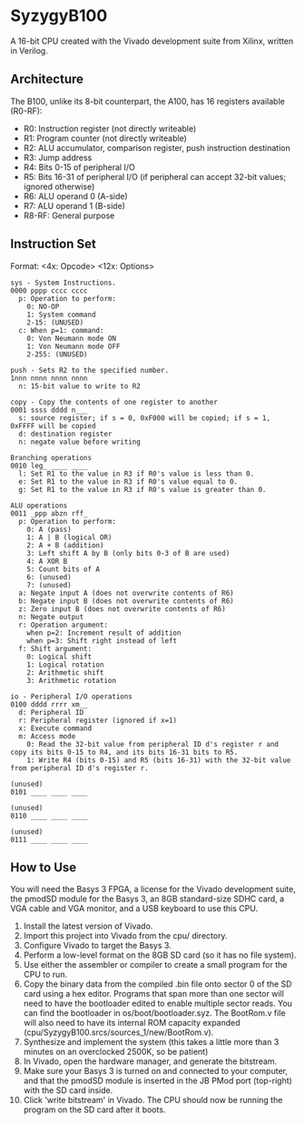 # SyzygyB100
A 16-bit CPU created with the Vivado development suite from Xilinx, written in Verilog.

## Architecture
The B100, unlike its 8\-bit counterpart, the A100, has 16 registers available (R0\-RF):
* R0: Instruction register (not directly writeable)
* R1: Program counter (not directly writeable)
* R2: ALU accumulator, comparison register, push instruction destination
* R3: Jump address
* R4: Bits 0-15 of peripheral I/O
* R5: Bits 16-31 of peripheral I/O (if peripheral can accept 32-bit values; ignored otherwise)
* R6: ALU operand 0 (A-side)
* R7: ALU operand 1 (B-side)
* R8\-RF: General purpose

## Instruction Set
Format: <4x: Opcode\> <12x: Options\>
```
sys - System Instructions.
0000 pppp cccc cccc
  p: Operation to perform:
    0: NO-OP
    1: System command
    2-15: (UNUSED)
  c: When p=1: command:
    0: Von Neumann mode ON
    1: Von Neumann mode OFF
    2-255: (UNUSED)

push - Sets R2 to the specified number.
1nnn nnnn nnnn nnnn
  n: 15-bit value to write to R2
  
copy - Copy the contents of one register to another
0001 ssss dddd n___
  s: source register; if s = 0, 0xF000 will be copied; if s = 1, 0xFFFF will be copied
  d: destination register
  n: negate value before writing
  
Branching operations
0010 leg_ ____ ____
  l: Set R1 to the value in R3 if R0's value is less than 0.
  e: Set R1 to the value in R3 if R0's value equal to 0.
  g: Set R1 to the value in R3 if R0's value is greater than 0.
  
ALU operations
0011 _ppp abzn rff_
  p: Operation to perform:
    0: A (pass)
    1: A | B (logical OR)
    2: A + B (addition)
    3: Left shift A by B (only bits 0-3 of B are used)
    4: A XOR B
    5: Count bits of A
    6: (unused)
    7: (unused)
  a: Negate input A (does not overwrite contents of R6)
  b: Negate input B (does not overwrite contents of R6)
  z: Zero input B (does not overwrite contents of R6)
  n: Negate output
  r: Operation argument:
    when p=2: Increment result of addition
    when p=3: Shift right instead of left
  f: Shift argument:
    0: Logical shift
    1: Logical rotation
    2: Arithmetic shift
    3: Arithmetic rotation

io - Peripheral I/O operations
0100 dddd rrrr xm__
  d: Peripheral ID
  r: Peripheral register (ignored if x=1)
  x: Execute command
  m: Access mode
    0: Read the 32-bit value from peripheral ID d's register r and copy its bits 0-15 to R4, and its bits 16-31 bits to R5.
    1: Write R4 (bits 0-15) and R5 (bits 16-31) with the 32-bit value from peripheral ID d's register r.

(unused)
0101 ____ ____ ____

(unused)
0110 ____ ____ ____

(unused)
0111 ____ ____ ____

```

## How to Use

You will need the Basys 3 FPGA, a license for the Vivado development suite, the pmodSD module for the Basys 3, an 8GB standard-size SDHC card, a VGA cable and VGA monitor, and a USB keyboard to use this CPU.

1. Install the latest version of Vivado.
2. Import this project into Vivado from the cpu/ directory.
3. Configure Vivado to target the Basys 3.
4. Perform a low-level format on the 8GB SD card (so it has no file system).
5. Use either the assembler or compiler to create a small program for the CPU to run.
6. Copy the binary data from the compiled .bin file onto sector 0 of the SD card using a hex editor. Programs that span more than one sector will need to have the bootloader edited to enable multiple sector reads. You can find the bootloader in os/boot/bootloader.syz. The BootRom.v file will also need to have its internal ROM capacity expanded (cpu/SyzygyB100\.srcs/sources_1/new/BootRom\.v).
7. Synthesize and implement the system (this takes a little more than 3 minutes on an overclocked 2500K, so be patient)
8. In Vivado, open the hardware manager, and generate the bitstream.
9. Make sure your Basys 3 is turned on and connected to your computer, and that the pmodSD module is inserted in the JB PMod port (top-right) with the SD card inside.
10. Click 'write bitstream' in Vivado. The CPU should now be running the program on the SD card after it boots.
